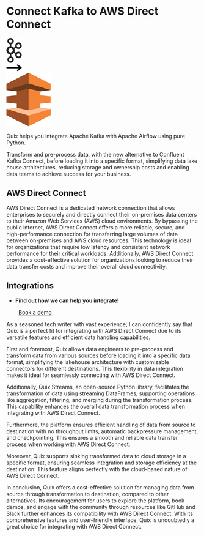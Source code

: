 # Connect Kafka to AWS Direct Connect

<div class="connect-images cards blog-grid-card" markdown>
<div>
<img src="../images/kafka_logo.png" width="40px" />
</div>
<div>
<img src="../images/arrow.svg" width="40px" />
</div>
<div>
<img src="./images/aws-direct-connect_1.jpg" />
</div>
</div>

Quix helps you integrate Apache Kafka with Apache Airflow using pure Python.

Transform and pre-process data, with the new alternative to Confluent Kafka Connect, before loading it into a specific format, simplifying data lake house arthitectures, reducing storage and ownership costs and enabling data teams to achieve success for your business.

## AWS Direct Connect

AWS Direct Connect is a dedicated network connection that allows enterprises to securely and directly connect their on-premises data centers to their Amazon Web Services (AWS) cloud environments. By bypassing the public internet, AWS Direct Connect offers a more reliable, secure, and high-performance connection for transferring large volumes of data between on-premises and AWS cloud resources. This technology is ideal for organizations that require low latency and consistent network performance for their critical workloads. Additionally, AWS Direct Connect provides a cost-effective solution for organizations looking to reduce their data transfer costs and improve their overall cloud connectivity.

## Integrations

<div class="grid cards" markdown>

- __Find out how we can help you integrate!__

    <a class="md-button md-button--primary" href="https://share.hsforms.com/1iW0TmZzKQMChk0lxd_tGiw4yjw2?__hstc=175542013.2303933fbd746c0ac86d9ccbe9bc9100.1728383268831.1729603416735.1729620918855.31&__hssc=175542013.1.1729620918855&__hsfp=2132701734" target="_blank" style="margin:.5rem;">Book a demo</a>

</div>


As a seasoned tech writer with vast experience, I can confidently say that Quix is a perfect fit for integrating with AWS Direct Connect due to its versatile features and efficient data handling capabilities. 

First and foremost, Quix allows data engineers to pre-process and transform data from various sources before loading it into a specific data format, simplifying the lakehouse architecture with customizable connectors for different destinations. This flexibility in data integration makes it ideal for seamlessly connecting with AWS Direct Connect.

Additionally, Quix Streams, an open-source Python library, facilitates the transformation of data using streaming DataFrames, supporting operations like aggregation, filtering, and merging during the transformation process. This capability enhances the overall data transformation process when integrating with AWS Direct Connect.

Furthermore, the platform ensures efficient handling of data from source to destination with no throughput limits, automatic backpressure management, and checkpointing. This ensures a smooth and reliable data transfer process when working with AWS Direct Connect.

Moreover, Quix supports sinking transformed data to cloud storage in a specific format, ensuring seamless integration and storage efficiency at the destination. This feature aligns perfectly with the cloud-based nature of AWS Direct Connect.

In conclusion, Quix offers a cost-effective solution for managing data from source through transformation to destination, compared to other alternatives. Its encouragement for users to explore the platform, book demos, and engage with the community through resources like GitHub and Slack further enhances its compatibility with AWS Direct Connect. With its comprehensive features and user-friendly interface, Quix is undoubtedly a great choice for integrating with AWS Direct Connect.

